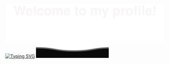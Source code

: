 <!--
**airrays/airrays** is a ✨ _special_ ✨ repository because its `README.md` (this file) appears on your GitHub profile.

Here are some ideas to get you started:

- 🔭 I’m currently working on ...
- 🌱 I’m currently learning ...
- 👯 I’m looking to collaborate on ...
- 🤔 I’m looking for help with ...
- 💬 Ask me about ...
- 📫 How to reach me: ...
- 😄 Pronouns: ...
- ⚡ Fun fact: ...
-->
![](assets/Bottom_up.svg)
[![Typing SVG](https://readme-typing-svg.demolab.com?font=Fira+Code&weight=500&size=30&pause=1000&width=435&lines=Hi+There!+%F0%9F%98%81%F0%9F%91%8B;Nice+to+meet+you+here;%22I+will+FIX+It%22)](https://git.io/typing-svg)
![](assets/Bottom_down.svg)